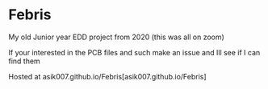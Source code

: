 # Febris
My old Junior year EDD project from 2020 (this was all on zoom)


If your interested in the PCB files and such make an issue and Ill see if I can find them

Hosted at asik007.github.io/Febris[asik007.github.io/Febris]

